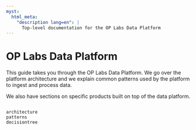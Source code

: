 ```yaml
---
myst:
  html_meta:
    "description lang=en": |
      Top-level documentation for the OP Labs Data Platform
---
```


# OP Labs Data Platform

This guide takes you through the OP Labs Data Platform. We go over the platform architecture and
we explain common patterns used by the platform to ingest and process data.

We also have sections on specific products built on top of the data platform.


```{toctree}

architecture
patterns
decisiontree
```


